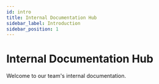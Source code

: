 ```yaml
---
id: intro
title: Internal Documentation Hub
sidebar_label: Introduction
sidebar_position: 1
---
```


# Internal Documentation Hub

Welcome to our team's internal documentation.
